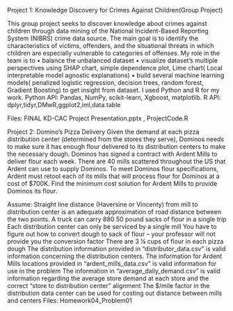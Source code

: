 Project 1: Knowledge Discovery for Crimes Against Children(Group Project) 

This group project seeks to discover knowledge about crimes against children through data mining of the National Incident-Based Reporting System (NIBRS) crime data source.  The main goal is to identify the characteristics of victims, offenders, and the situational threats in which children are especially vulnerable to categories of offenses. 
 My role in the team is to 
•	balance the unbalanced dataset
•	 visualize dataset’s multiple  perspectives using SHAP chart, simple dependence plot, Lime chart( Local interpretable model agnostic explanations) 
•	build several  machine learning models( penalized logistic regression, decision trees, random forest, Gradient Boosting)  to get insight from dataset.  I used Python and R for my work. 
Python API:  Pandas, NumPy, scikit-learn, Xgboost, matplotlib.
R  API:  dplyr,tidyr,DMwR,ggplot2,iml,data.table


Files:  FINAL KD-CAC Project Presentation.pptx ,  ProjectCode.R 

Project 2: Domino’s Pizza Delivery
Given the demand at each pizza distribution center (determined from the stores they serve), Dominos needs to make sure it has enough flour delivered to its distribution centers to make the necessary dough. Dominos has signed a contract with Ardent Mills to deliver flour each week. There are 40 mills scattered throughout the US that Ardent can use to supply Dominos. To meet Dominos flour specifications, Ardent must retool each of its mills that will process flour for Dominos at a cost of $700K. Find the minimum cost solution for Ardent Mills to provide Dominos its flour.

Assume: Straight line distance (Haversine or Vincenty) from mill to distribution center is an adequate approximation of road distance between the two points. A truck can carry 880 50 pound sacks of flour in a single trip Each distribution center can only be serviced by a single mill You have to figure out how to convert dough to sack of flour – your professor will not provide you the conversion factor There are 3 ¼ cups of flour in each pizza dough The distribution information provided in “distributor_data.csv” is valid information concerning the distribution centers. The information for Ardent Mills locations provided in “ardent_mills_data.csv” is valid information for use in the problem The information in “average_daily_demand.csv” is valid information regarding the average store demand at each store and the correct “store to distribution center” alignment The $/mile factor in the distribution data center can be used for costing out distance between mills and centers
Files: Homework04_Problem01










